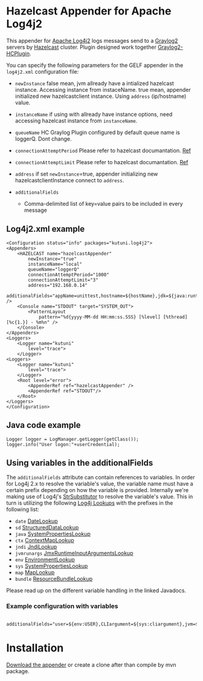 # Hazelcast Appender for Apache Log4j2

This appender for [Apache Log4j2](https://logging.apache.org/log4j/2.x/) logs messages send to a [Graylog2](http://www.graylog2.org) servers by [Hazelcast](http://hazelcast.org) cluster. Plugin designed work together [Graylog2-HCPlugin](https://github.com/kutuni/graylog-plugin-hazelcast).


You can specify the following parameters for the GELF appender in the `log4j2.xml` configuration file:

* `newInstance` false mean, jvm allready have a intialized hazelcast instance. Accessing instance from instaceName.
				 true mean, appender initialized new hazelcastclient instance. Using `address` (ip/hostname) value.
* `instanceName` if using with allready have instance options, need accessing hazelcast instance from `instanceName`.
* `queueName` HC Graylog Plugin configured by default queue name is loggerQ. Dont change.
* `connectionAttemptPeriod` Please refer to hazelcast documantation. [Ref](http://docs.hazelcast.org/docs/3.3/manual/html/javaclient.html#network-configuration-options)
* `connectionAttemptLimit` Please refer to hazelcast documantation. [Ref](http://docs.hazelcast.org/docs/3.3/manual/html/javaclient.html#network-configuration-options)
* `address` if set `newInstance`=true, appender initializing new hazelcastclientInstance connect to `address`.
  
* `additionalFields`
  * Comma-delimited list of key=value pairs to be included in every message

## Log4j2.xml example

    <Configuration status="info" packages="kutuni.log4j2">
	<Appenders>
		<HAZELCAST name="hazelcastAppender" 
			newInstance="true"
			instanceName="local" 
			queueName="loggerQ" 
			connectionAttemptPeriod="1000"
			connectionAttemptLimit="3" 
			address="192.168.0.14"
			additionalFields="appName=unittest,hostname=${hostName},jdk=${java:runtime},context=${web:servletContextName}" />
		<Console name="STDOUT" target="SYSTEM_OUT">
			<PatternLayout
				pattern="%d{yyyy-MM-dd HH:mm:ss.SSS} [%level] [%thread] [%c{1.}] - %m%n" />
		</Console>
	</Appenders>
	<Loggers>
		<Logger name="kutuni" 
			level="trace">
		</Logger>
	<Loggers>
		<Logger name="kutuni" 
			level="trace">
		</Logger>
		<Root level="error">
			<AppenderRef ref="hazelcastAppender" />
 			<AppenderRef ref="STDOUT"/>
		</Root>
	</Loggers>
	</Configuration>


## Java code example

    Logger logger = LogManager.getLogger(getClass());
    logger.info("User logon:"+userCredential);

## Using variables in the additionalFields

The `additionalFields` attribute can contain references to variables. 
In order for Log4j 2.x to resolve the variable's value, the variable name must have a certain prefix depending on how the variable is provided.
Internally we're making use of Log4j's [StrSubstitutor](https://logging.apache.org/log4j/2.x/log4j-core/apidocs/org/apache/logging/log4j/core/lookup/StrSubstitutor.html) to resolve the variable's value. 
This in turn is utilizing the following [Log4j Lookups](https://logging.apache.org/log4j/2.x/manual/lookups.html) with the prefixes in the following list:


* `date`        [DateLookup](https://logging.apache.org/log4j/2.x/log4j-core/apidocs/org/apache/logging/log4j/core/lookup/DateLookup.html)                                         
* `sd`          [StructuredDataLookup](https://logging.apache.org/log4j/2.x/log4j-core/apidocs/org/apache/logging/log4j/core/lookup/StructuredDataLookup.html)                     
* `java`        [SystemPropertiesLookup](https://logging.apache.org/log4j/2.x/log4j-core/apidocs/org/apache/logging/log4j/core/lookup/SystemPropertiesLookup.html)                 
* `ctx`         [ContextMapLookup](https://logging.apache.org/log4j/2.x/log4j-core/apidocs/org/apache/logging/log4j/core/lookup/ContextMapLookup.html)                             
* `jndi`        [JndiLookup](https://logging.apache.org/log4j/2.x/log4j-core/apidocs/org/apache/logging/log4j/core/lookup/JndiLookup.html)                                         
* `jvmrunargs`  [JmxRuntimeInputArgumentsLookup](https://logging.apache.org/log4j/2.x/log4j-core/apidocs/org/apache/logging/log4j/core/lookup/JmxRuntimeInputArgumentsLookup.html) 
* `env`         [EnvironmentLookup](https://logging.apache.org/log4j/2.x/log4j-core/apidocs/org/apache/logging/log4j/core/lookup/EnvironmentLookup.html)                           
* `sys`         [SystemPropertiesLookup](https://logging.apache.org/log4j/2.x/log4j-core/apidocs/org/apache/logging/log4j/core/lookup/SystemPropertiesLookup.html)                 
* `map`         [MapLookup](https://logging.apache.org/log4j/2.x/log4j-core/apidocs/org/apache/logging/log4j/core/lookup/MapLookup.html)                                           
* `bundle`      [ResourceBundleLookup](https://logging.apache.org/log4j/2.x/log4j-core/apidocs/org/apache/logging/log4j/core/lookup/ResourceBundleLookup.html)                     

Please read up on the different variable handling in the linked Javadocs.
### Example configuration with variables

      additionalFields="user=${env:USER},CLIargument=${sys:cliargument},jvm=${java:vm},fileEncoding=${sys:file.encoding}""/>




# Installation

[Download the appender](https://github.com/kutuni/hazelcast-log4j--appender/blob/master/target/log4j2-hcappender-1.0.0-SNAPSHOT.jar)
or create a clone after than compile by mvn package. 

